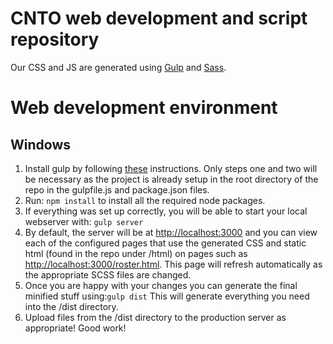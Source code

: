 # CNTO web development and script repository

Our CSS and JS are generated using [Gulp](http://gulpjs.com/) and [Sass](http://sass-lang.com/).

# Web development environment

## Windows

1. Install gulp by following [these](http://omcfarlane.co.uk/install-gulp-js-windows/) instructions.  Only steps one and two will be necessary as the project is already setup in the root directory of the repo in the gulpfile.js and package.json files.
2. Run: ```npm install``` to install all the required node packages.
3. If everything was set up correctly, you will be able to start your local webserver with: ```gulp server```
4. By default, the server will be at [http://localhost:3000](http://localhost:3000) and you can view each of the configured pages that use the generated CSS and static html (found in the repo under /html) on pages such as [http://localhost:3000/roster.html](http://localhost:3000/roster.html).  This page will refresh automatically as the appropriate SCSS files are changed.
5. Once you are happy with your changes you can generate the final minified stuff using:```gulp dist``` This will generate everything you need into the /dist directory.
6. Upload files from the /dist directory to the production server as appropriate! Good work!
